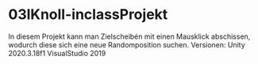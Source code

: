 # 03lKnoll-inclassProjekt
In diesem Projekt kann man Zielscheibén mit einen Mausklick abschissen, wodurch diese sich eine neue Randomposition suchen.
Versionen: Unity 2020.3.18f1 VisualStudio 2019
